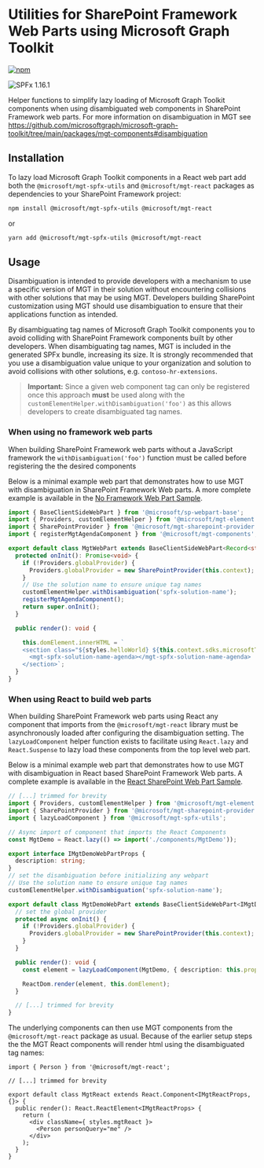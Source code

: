 # Utilities for SharePoint Framework Web Parts using Microsoft Graph Toolkit

[![npm](https://img.shields.io/npm/v/@microsoft/mgt-spfx-utils?style=for-the-badge)](https://www.npmjs.com/package/@microsoft/mgt-spfx-utils)

![SPFx 1.16.1](https://img.shields.io/badge/SPFx-1.16.1-green.svg?style=for-the-badge)

Helper functions to simplify lazy loading of Microsoft Graph Toolkit components when using disambiguated web components in SharePoint Framework web parts. For more information on disambiguation in MGT see https://github.com/microsoftgraph/microsoft-graph-toolkit/tree/main/packages/mgt-components#disambiguation

## Installation

To lazy load Microsoft Graph Toolkit components in a React web part add both the `@microsoft/mgt-spfx-utils` and `@microsoft/mgt-react` packages as dependencies to your SharePoint Framework project:

```bash
npm install @microsoft/mgt-spfx-utils @microsoft/mgt-react
```

or

```bash
yarn add @microsoft/mgt-spfx-utils @microsoft/mgt-react
```

## Usage

Disambiguation is intended to provide developers with a mechanism to use a specific version of MGT in their solution without encountering collisions with other solutions that may be using MGT. Developers building SharePoint customization using MGT should use disambiguation to ensure that their applications function as intended.

By disambiguating tag names of Microsoft Graph Toolkit components you to avoid colliding with SharePoint Framework components built by other developers. When disambiguating tag names, MGT is included in the generated SPFx bundle, increasing its size. It is strongly recommended that you use a disambiguation value unique to your organization and solution to avoid collisions with other solutions, e.g. `contoso-hr-extensions`.

> **Important:** Since a given web component tag can only be registered once this approach **must** be used along with the `customElementHelper.withDisambiguation('foo')` as this allows developers to create disambiguated tag names.

### When using no framework web parts

When building SharePoint Framework web parts without a JavaScript framework the `withDisambiguation('foo')` function must be called before registering the the desired components

Below is a minimal example web part that demonstrates how to use MGT with disambiguation in SharePoint Framework Web parts. A more complete example is available in the [No Framework Web Part Sample](https://github.com/microsoftgraph/microsoft-graph-toolkit/blob/main/samples/sp-mgt/src/webparts/helloWorld/HelloWorldWebPart.ts).

```ts
import { BaseClientSideWebPart } from '@microsoft/sp-webpart-base';
import { Providers, customElementHelper } from '@microsoft/mgt-element';
import { SharePointProvider } from '@microsoft/mgt-sharepoint-provider';
import { registerMgtAgendaComponent } from '@microsoft/mgt-components';

export default class MgtWebPart extends BaseClientSideWebPart<Record<string, unknown>> {
  protected onInit(): Promise<void> {
    if (!Providers.globalProvider) {
      Providers.globalProvider = new SharePointProvider(this.context);
    }
    // Use the solution name to ensure unique tag names
    customElementHelper.withDisambiguation('spfx-solution-name');
    registerMgtAgendaComponent();
    return super.onInit();
  }

  public render(): void {

    this.domElement.innerHTML = `
    <section class="${styles.helloWorld} ${this.context.sdks.microsoftTeams ? styles.teams : ''}">
      <mgt-spfx-solution-name-agenda></mgt-spfx-solution-name-agenda>
    </section>`;
  }
}
```

### When using React to build web parts

When building SharePoint Framework web parts using React any component that imports from the `@microsoft/mgt-react` library must be asynchronously loaded after configuring the disambiguation setting. The `lazyLoadComponent` helper function exists to facilitate using `React.lazy` and `React.Suspense` to lazy load these components from the top level web part.

Below is a minimal example web part that demonstrates how to use MGT with disambiguation in React based SharePoint Framework Web parts. A complete example is available in the [React SharePoint Web Part Sample](https://github.com/microsoftgraph/microsoft-graph-toolkit/blob/main/samples/sp-webpart/src/webparts/mgtDemo/MgtDemoWebPart.ts).

```ts
// [...] trimmed for brevity
import { Providers, customElementHelper } from '@microsoft/mgt-element';
import { SharePointProvider } from '@microsoft/mgt-sharepoint-provider';
import { lazyLoadComponent } from '@microsoft/mgt-spfx-utils';

// Async import of component that imports the React Components
const MgtDemo = React.lazy(() => import('./components/MgtDemo'));

export interface IMgtDemoWebPartProps {
  description: string;
}
// set the disambiguation before initializing any webpart
// Use the solution name to ensure unique tag names
customElementHelper.withDisambiguation('spfx-solution-name');

export default class MgtDemoWebPart extends BaseClientSideWebPart<IMgtDemoWebPartProps> {
  // set the global provider
  protected async onInit() {
    if (!Providers.globalProvider) {
      Providers.globalProvider = new SharePointProvider(this.context);
    }
  }

  public render(): void {
    const element = lazyLoadComponent(MgtDemo, { description: this.properties.description });

    ReactDom.render(element, this.domElement);
  }

  // [...] trimmed for brevity
}
```

The underlying components can then use MGT components from the `@microsoft/mgt-react` package as usual. Because of the earlier setup steps the the MGT React components will render html using the disambiguated tag names:

```tsx
import { Person } from '@microsoft/mgt-react';

// [...] trimmed for brevity

export default class MgtReact extends React.Component<IMgtReactProps, {}> {
  public render(): React.ReactElement<IMgtReactProps> {
    return (
      <div className={ styles.mgtReact }>
        <Person personQuery="me" />
      </div>
    );
  }
}
```